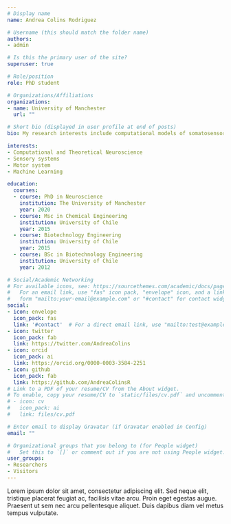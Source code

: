 ```yaml
---
# Display name
name: Andrea Colins Rodriguez

# Username (this should match the folder name)
authors:
- admin

# Is this the primary user of the site?
superuser: true

# Role/position
role: PhD student 

# Organizations/Affiliations
organizations:
- name: University of Manchester
  url: ""

# Short bio (displayed in user profile at end of posts)
bio: My research interests include computational models of somatosensory system. 

interests:
- Computational and Theoretical Neuroscience
- Sensory systems
- Motor system
- Machine Learning

education:
  courses:
  - course: PhD in Neuroscience
    institution: The University of Manchester
    year: 2020
  - course: Msc in Chemical Engineering
    institution: University of Chile
    year: 2015
  - course: Biotechnology Engineering
    institution: University of Chile
    year: 2015
  - course: BSc in Biotechnology Engineering
    institution: University of Chile
    year: 2012

# Social/Academic Networking
# For available icons, see: https://sourcethemes.com/academic/docs/page-builder/#icons
#   For an email link, use "fas" icon pack, "envelope" icon, and a link in the
#   form "mailto:your-email@example.com" or "#contact" for contact widget.
social:
- icon: envelope
  icon_pack: fas
  link: '#contact'  # For a direct email link, use "mailto:test@example.org".
- icon: twitter
  icon_pack: fab
  link: https://twitter.com/AndreaColins
- icon: orcid
  icon_pack: ai
  link: https://orcid.org/0000-0003-3584-2251
- icon: github
  icon_pack: fab
  link: https://github.com/AndreaColinsR
# Link to a PDF of your resume/CV from the About widget.
# To enable, copy your resume/CV to `static/files/cv.pdf` and uncomment the lines below.
# - icon: cv
#   icon_pack: ai
#   link: files/cv.pdf

# Enter email to display Gravatar (if Gravatar enabled in Config)
email: ""

# Organizational groups that you belong to (for People widget)
#   Set this to `[]` or comment out if you are not using People widget.
user_groups:
- Researchers
- Visitors
---
```



Lorem ipsum dolor sit amet, consectetur adipiscing elit. Sed neque elit, tristique placerat feugiat ac, facilisis vitae arcu. Proin eget egestas augue. Praesent ut sem nec arcu pellentesque aliquet. Duis dapibus diam vel metus tempus vulputate.
